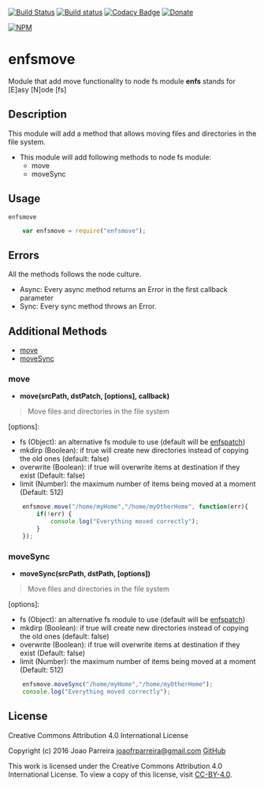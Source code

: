 [![Build Status](https://travis-ci.org/n3okill/enfsmove.svg)](https://travis-ci.org/n3okill/enfsmove)
[![Build status](https://ci.appveyor.com/api/projects/status/7sa7do8hf79c4j5d?svg=true)](https://ci.appveyor.com/project/n3okill/enfsmove)
[![Codacy Badge](https://api.codacy.com/project/badge/grade/8721ee3980094b75913805efc931bff4)](https://www.codacy.com/app/n3okill/enfsmove)
[![Donate](https://www.paypalobjects.com/en_US/i/btn/btn_donate_SM.gif)](https://www.paypal.com/cgi-bin/webscr?cmd=_s-xclick&hosted_button_id=64PYTCDH5UNZ6)

[![NPM](https://nodei.co/npm/enfsmove.png)](https://nodei.co/npm/enfsmove/)

enfsmove
=========
Module that add move functionality to node fs module
**enfs** stands for [E]asy [N]ode [fs]

Description
-----------
This module will add a method that allows moving files and directories in the file system.

- This module will add following methods to node fs module:
  * move
  * moveSync
  
Usage
-----
`enfsmove`

```js
    var enfsmove = require("enfsmove");
```

Errors
------
All the methods follows the node culture.
- Async: Every async method returns an Error in the first callback parameter
- Sync: Every sync method throws an Error.


Additional Methods
------------------
- [move](#move)
- [moveSync](#movesync)


### move
  - **move(srcPath, dstPatch, [options], callback)**

> Move files and directories in the file system

[options]:
  * fs (Object): an alternative fs module to use (default will be [enfspatch](https://www.npmjs.com/package/enfspatch))
  * mkdirp (Boolean): if true will create new directories instead of copying the old ones (default: false)
  * overwrite (Boolean): if true will overwrite items at destination if they exist (Default: false)
  * limit (Number): the maximum number of items being moved at a moment (Default: 512)
  

```js
    enfsmove.move("/home/myHome","/home/myOtherHome", function(err){
        if(!err) {
            console.log("Everything moved correctly");
        }
    });
```


### moveSync
  - **moveSync(srcPath, dstPath, [options])**

> Move files and directories in the file system

[options]:
  * fs (Object): an alternative fs module to use (default will be [enfspatch](https://www.npmjs.com/package/enfspatch))
  * mkdirp (Boolean): if true will create new directories instead of copying the old ones (default: false)
  * overwrite (Boolean): if true will overwrite items at destination if they exist (Default: false)
  * limit (Number): the maximum number of items being moved at a moment (Default: 512)


```js
    enfsmove.moveSync("/home/myHome","/home/myOtherHome");
    console.log("Everything moved correctly");
```


License
-------

Creative Commons Attribution 4.0 International License

Copyright (c) 2016 Joao Parreira <joaofrparreira@gmail.com> [GitHub](https://github.com/n3okill)

This work is licensed under the Creative Commons Attribution 4.0 International License. 
To view a copy of this license, visit [CC-BY-4.0](http://creativecommons.org/licenses/by/4.0/).


